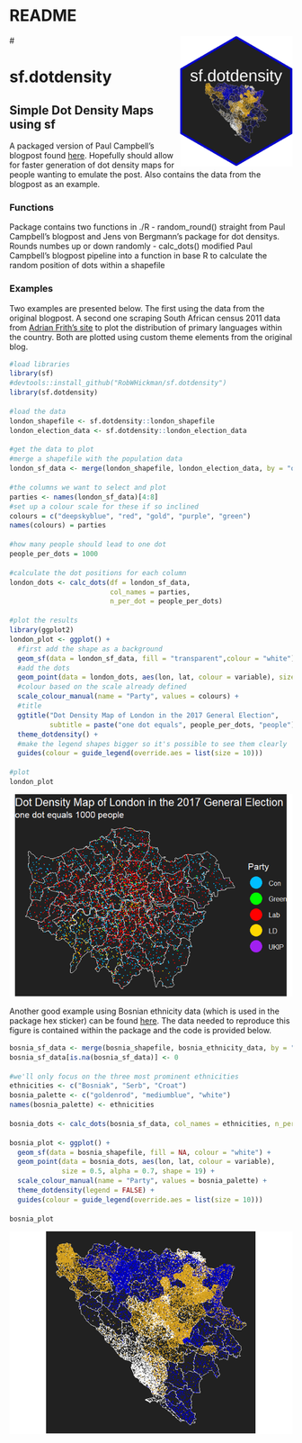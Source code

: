 README
================

<!-- README.md is generated from README.Rmd. Please edit README.Rmd (this file) -->

<img src = "./figures/sticker.png" align = "right" width = "200"/> \#
# sf.dotdensity 
## Simple Dot Density Maps using sf

A packaged version of Paul Campbell’s blogpost found
[here](https://web.archive.org/web/20180928043346/https://www.cultureofinsight.com/blog/2018/05/02/2018-04-08-multivariate-dot-density-maps-in-r-with-sf-ggplot2/).
Hopefully should allow for faster generation of dot density maps for
people wanting to emulate the post. Also contains the data from the
blogpost as an example.

### Functions

Package contains two functions in ./R - random\_round() straight from
Paul Campbell’s blogpost and Jens von Bergmann’s package for dot
densitys. Rounds numbes up or down randomly - calc\_dots() modified Paul
Campbell’s blogpost pipeline into a function in base R to calculate the
random position of dots within a shapefile

### Examples

Two examples are presented below. The first using the data from the
original blogpost. A second one scraping South African census 2011 data
from [Adrian Frith’s site](https://census2011.adrianfrith.com) to plot
the distribution of primary languages within the country. Both are
plotted using custom theme elements from the original blog.

``` r
#load libraries
library(sf)
#devtools::install_github("RobWHickman/sf.dotdensity")
library(sf.dotdensity)

#load the data
london_shapefile <- sf.dotdensity::london_shapefile
london_election_data <- sf.dotdensity::london_election_data

#get the data to plot
#merge a shapefile with the population data
london_sf_data <- merge(london_shapefile, london_election_data, by = "ons_id")

#the columns we want to select and plot
parties <- names(london_sf_data)[4:8]
#set up a colour scale for these if so inclined
colours = c("deepskyblue", "red", "gold", "purple", "green")
names(colours) = parties

#how many people should lead to one dot
people_per_dots = 1000

#calculate the dot positions for each column
london_dots <- calc_dots(df = london_sf_data,
                         col_names = parties,
                         n_per_dot = people_per_dots)

#plot the results
library(ggplot2)
london_plot <- ggplot() +
  #first add the shape as a background
  geom_sf(data = london_sf_data, fill = "transparent",colour = "white") +
  #add the dots
  geom_point(data = london_dots, aes(lon, lat, colour = variable), size = 0.5) +
  #colour based on the scale already defined
  scale_colour_manual(name = "Party", values = colours) +
  #title
  ggtitle("Dot Density Map of London in the 2017 General Election",
          subtitle = paste("one dot equals", people_per_dots, "people")) +
  theme_dotdensity() +
  #make the legend shapes bigger so it's possible to see them clearly
  guides(colour = guide_legend(override.aes = list(size = 10)))

#plot
london_plot
```

![](README_files/figure-gfm/london_example-1.png)<!-- -->

Another good example using Bosnian ethnicity data (which is used in the
package hex sticker) can be found
[here](https://twitter.com/majda_ruge/status/1037704253043879936). The
data needed to reproduce this figure is contained within the package and
the code is provided
below.

``` r
bosnia_sf_data <- merge(bosnia_shapefile, bosnia_ethnicity_data, by = "district")
bosnia_sf_data[is.na(bosnia_sf_data)] <- 0

#we'll only focus on the three most prominent ethnicities
ethnicities <- c("Bosniak", "Serb", "Croat")
bosnia_palette <- c("goldenrod", "mediumblue", "white")
names(bosnia_palette) <- ethnicities

bosnia_dots <- calc_dots(bosnia_sf_data, col_names = ethnicities, n_per_dot = 100)

bosnia_plot <- ggplot() +
  geom_sf(data = bosnia_shapefile, fill = NA, colour = "white") +
  geom_point(data = bosnia_dots, aes(lon, lat, colour = variable), 
             size = 0.5, alpha = 0.7, shape = 19) +
  scale_colour_manual(name = "Party", values = bosnia_palette) +
  theme_dotdensity(legend = FALSE) +
  guides(colour = guide_legend(override.aes = list(size = 10)))

bosnia_plot
```

![](README_files/figure-gfm/bosnia_example-1.png)<!-- -->
